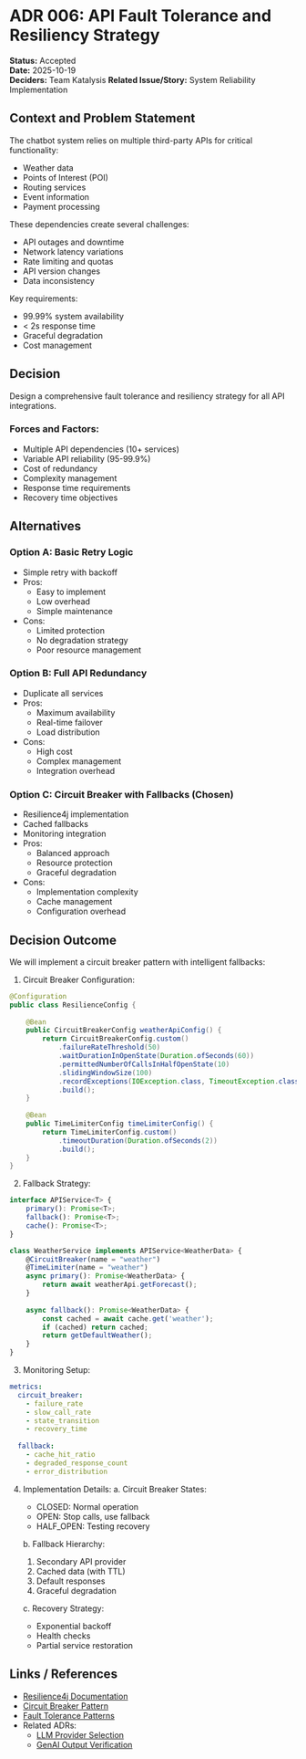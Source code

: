 # ADR 006: API Fault Tolerance and Resiliency Strategy

**Status:** Accepted  
**Date:** 2025-10-19  
**Deciders:** Team Katalysis
**Related Issue/Story:** System Reliability Implementation

## Context and Problem Statement
The chatbot system relies on multiple third-party APIs for critical functionality:
- Weather data
- Points of Interest (POI)
- Routing services
- Event information
- Payment processing

These dependencies create several challenges:
- API outages and downtime
- Network latency variations
- Rate limiting and quotas
- API version changes
- Data inconsistency

Key requirements:
- 99.99% system availability
- < 2s response time
- Graceful degradation
- Cost management

## Decision
Design a comprehensive fault tolerance and resiliency strategy for all API integrations.

### Forces and Factors:
- Multiple API dependencies (10+ services)
- Variable API reliability (95-99.9%)
- Cost of redundancy
- Complexity management
- Response time requirements
- Recovery time objectives

## Alternatives

### Option A: Basic Retry Logic
- Simple retry with backoff
- Pros:
  - Easy to implement
  - Low overhead
  - Simple maintenance
- Cons:
  - Limited protection
  - No degradation strategy
  - Poor resource management

### Option B: Full API Redundancy
- Duplicate all services
- Pros:
  - Maximum availability
  - Real-time failover
  - Load distribution
- Cons:
  - High cost
  - Complex management
  - Integration overhead

### Option C: Circuit Breaker with Fallbacks (Chosen)
- Resilience4j implementation
- Cached fallbacks
- Monitoring integration
- Pros:
  - Balanced approach
  - Resource protection
  - Graceful degradation
- Cons:
  - Implementation complexity
  - Cache management
  - Configuration overhead

## Decision Outcome
We will implement a circuit breaker pattern with intelligent fallbacks:

1. Circuit Breaker Configuration:
```java
@Configuration
public class ResilienceConfig {
    
    @Bean
    public CircuitBreakerConfig weatherApiConfig() {
        return CircuitBreakerConfig.custom()
            .failureRateThreshold(50)
            .waitDurationInOpenState(Duration.ofSeconds(60))
            .permittedNumberOfCallsInHalfOpenState(10)
            .slidingWindowSize(100)
            .recordExceptions(IOException.class, TimeoutException.class)
            .build();
    }
    
    @Bean
    public TimeLimiterConfig timeLimiterConfig() {
        return TimeLimiterConfig.custom()
            .timeoutDuration(Duration.ofSeconds(2))
            .build();
    }
}
```

2. Fallback Strategy:
```typescript
interface APIService<T> {
    primary(): Promise<T>;
    fallback(): Promise<T>;
    cache(): Promise<T>;
}

class WeatherService implements APIService<WeatherData> {
    @CircuitBreaker(name = "weather")
    @TimeLimiter(name = "weather")
    async primary(): Promise<WeatherData> {
        return await weatherApi.getForecast();
    }
    
    async fallback(): Promise<WeatherData> {
        const cached = await cache.get('weather');
        if (cached) return cached;
        return getDefaultWeather();
    }
}
```

3. Monitoring Setup:
```yaml
metrics:
  circuit_breaker:
    - failure_rate
    - slow_call_rate
    - state_transition
    - recovery_time
  
  fallback:
    - cache_hit_ratio
    - degraded_response_count
    - error_distribution
```

4. Implementation Details:
   a. Circuit Breaker States:
      - CLOSED: Normal operation
      - OPEN: Stop calls, use fallback
      - HALF_OPEN: Testing recovery

   b. Fallback Hierarchy:
      1. Secondary API provider
      2. Cached data (with TTL)
      3. Default responses
      4. Graceful degradation

   c. Recovery Strategy:
      - Exponential backoff
      - Health checks
      - Partial service restoration

## Links / References
- [Resilience4j Documentation](https://resilience4j.readme.io/)
- [Circuit Breaker Pattern](https://martinfowler.com/bliki/CircuitBreaker.html)
- [Fault Tolerance Patterns](https://docs.microsoft.com/en-us/azure/architecture/patterns/category/resiliency)
- Related ADRs:
  - [LLM Provider Selection](004-llm-provider-selection.md)
  - [GenAI Output Verification](005-genai-output-verification.md)